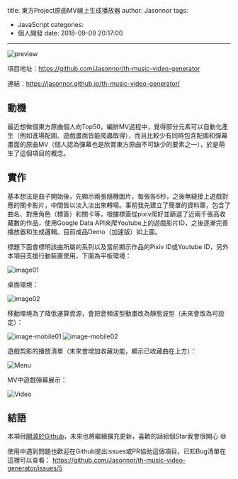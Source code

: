 title: 東方Project原曲MV線上生成播放器
author: Jasonnor
tags:
  - JavaScript
categories:
  - 個人開發
date: 2018-09-09 20:17:00
---
![preview](https://github.com/Jasonnor/th-music-video-generator/raw/master/images/demo/main.gif)

項目地址：https://github.com/Jasonnor/th-music-video-generator

連結：https://jasonnor.github.io/th-music-video-generator/

## 動機

最近想做個東方原曲個人向Top50，編排MV過程中，覺得部分元素可以自動化產生（例如進場配圖、遊戲畫面皆能爬蟲取得），而且比較少有同時包含配圖和彈幕畫面的原曲MV（個人認為彈幕也是欣賞東方原曲不可缺少的要素之一），於是萌生了這個項目的概念。

## 實作

基本想法是曲子開始後，先顯示兩張隨機圖片，每張各6秒，之後無縫接上遊戲對應的關卡影片，中間皆以淡入淡出來轉場。事前我先建立了簡單的資料庫，包含了曲名、對應角色（標簽）和關卡等，根據標簽從pixiv爬好並篩選了近兩千張高收藏數的作品，使用Google Data API來爬Youtube上的遊戲影片ID，之後逐漸完善播放器和生成邏輯。目前成品Demo（加速版）如上圖。

標題下面會標明該曲所屬的系列以及當前顯示作品的Pixiv ID或Youtube ID，另外本項目支援行動裝置使用，下圖為平板環境：

![image01](https://github.com/Jasonnor/th-music-video-generator/raw/master/images/demo/image01.png)

桌面環境：

![image02](https://github.com/Jasonnor/th-music-video-generator/raw/master/images/demo/image02.png)

移動環境為了降低運算資源，會把音頻波型動畫改為靜態波型（未來會改為可設定）：

![image-mobile01](https://github.com/Jasonnor/th-music-video-generator/raw/master/images/demo/image-mobile01.png)
![image-mobile02](https://github.com/Jasonnor/th-music-video-generator/raw/master/images/demo/image-mobile02.png)

遊戲剪影的播放清單（未來會增加收藏功能，顯示已收藏曲在上方）：

![Menu](https://github.com/Jasonnor/th-music-video-generator/raw/master/images/demo/menu.png)

MV中遊戲彈幕展示：

![Video](https://github.com/Jasonnor/th-music-video-generator/raw/master/images/demo/video.gif)

## 結語

本項目[開源於Github](https://github.com/Jasonnor/th-music-video-generator)，未來也將繼續擴充更新，喜歡的話給個Star我會很開心 😄

使用中遇到問題也歡迎在Github提出issues或PR協助這個項目，已知Bug清單在這裡可以查看：
https://github.com/Jasonnor/th-music-video-generator/issues/5